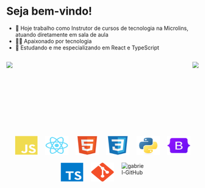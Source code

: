 ### <h1>Seja bem-vindo!</h1>

- 🔭 Hoje trabalho como Instrutor de cursos de tecnologia na Microlins, atuando diretamente em sala de aula
- 👨‍💻 Apaixonado por tecnologia
- 🌱 Estudando e me especializando em React e TypeScript

##

<div style="display: flex; justify-content: space-between; gap: 20px;">
  <img height="180em" src="https://github-readme-stats.vercel.app/api?username=gabrieldotech&show_icons=true&theme=algolia&include_all_commits=true&count_private=true" />
  <img height="180em" src="https://github-readme-stats.vercel.app/api/top-langs/?username=gabrieldotech&layout=compact&langs_count=6&theme=algolia" />
</div>

<p>
  <div style="display: flex; gap: 20px; flex-wrap: wrap; justify-content: center;">
    <img align="center" alt="gabriel-Js" height="50" width="60" src="https://raw.githubusercontent.com/devicons/devicon/master/icons/javascript/javascript-plain.svg">
    <img align="center" alt="gabriel-React" height="50" width="60" src="https://raw.githubusercontent.com/devicons/devicon/master/icons/react/react-original.svg">
    <img align="center" alt="gabriel-HTML" height="50" width="60" src="https://raw.githubusercontent.com/devicons/devicon/master/icons/html5/html5-original.svg">
    <img align="center" alt="gabriel-CSS" height="50" width="60" src="https://raw.githubusercontent.com/devicons/devicon/master/icons/css3/css3-original.svg">
    <img align="center" alt="gabriel-Python" height="50" width="60" src="https://raw.githubusercontent.com/devicons/devicon/master/icons/python/python-original.svg">
    <img align="center" alt="gabriel-Bootstrap" height="50" width="60" src="https://raw.githubusercontent.com/devicons/devicon/master/icons/bootstrap/bootstrap-original.svg">
    <img align="center" alt="gabriel-TypeScript" height="50" width="60" src="https://raw.githubusercontent.com/devicons/devicon/master/icons/typescript/typescript-original.svg">
    <img align="center" alt="gabriel-Git" height="50" width="60" src="https://raw.githubusercontent.com/devicons/devicon/master/icons/git/git-original.svg">
    <img align="center" alt="gabriel-GitHub" height="50" width="60" src="https://cdn.jsdelivr.net/npm/simple-icons@v6/icons/github.svg">
  </div>
</p>
